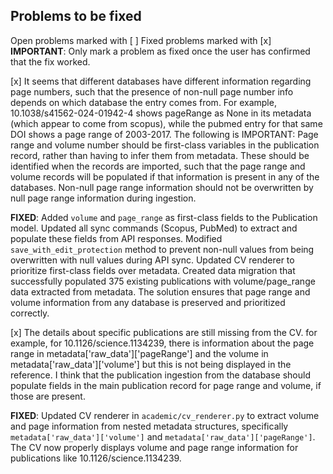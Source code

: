 ## Problems to be fixed

Open problems marked with [ ]
Fixed problems marked with [x]
**IMPORTANT**: Only mark a problem as fixed once the user has confirmed that the fix worked.


[x] It seems that different databases have different information regarding page numbers, such that the presence of non-null page number info depends on which database the entry comes from.  For example,  10.1038/s41562-024-01942-4 shows pageRange as None in its metadata (which appear to come from scopus), while the pubmed entry for that same DOI shows a page range of 2003-2017.  The following is IMPORTANT: Page range and volume number should be first-class variables in the publication record, rather than having to infer them from metadata.  These should be identified when the records are imported, such that the page range and volume records will be populated if that information is present in any of the databases.  Non-null page range information should not be overwritten by null page range information during ingestion.

**FIXED**: Added `volume` and `page_range` as first-class fields to the Publication model. Updated all sync commands (Scopus, PubMed) to extract and populate these fields from API responses. Modified `save_with_edit_protection` method to prevent non-null values from being overwritten with null values during API sync. Updated CV renderer to prioritize first-class fields over metadata. Created data migration that successfully populated 375 existing publications with volume/page_range data extracted from metadata. The solution ensures that page range and volume information from any database is preserved and prioritized correctly.

[x] The details about specific publications are still missing from the CV.  for example, for 10.1126/science.1134239, there is information about the page range in metadata['raw_data']['pageRange'] and the volume in metadata['raw_data']['volume'] but this is not being displayed in the reference.  I think that the publication ingestion from the database should populate fields in the main publication record for page range and volume, if those are present.

**FIXED**: Updated CV renderer in `academic/cv_renderer.py` to extract volume and page information from nested metadata structures, specifically `metadata['raw_data']['volume']` and `metadata['raw_data']['pageRange']`. The CV now properly displays volume and page range information for publications like 10.1126/science.1134239.